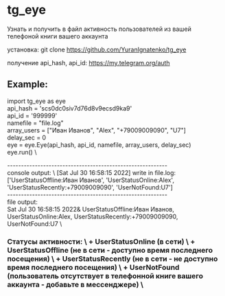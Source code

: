 # tg_eye
Узнать и получить в файл активность пользователей из вашей телефоной книги вашего аккаунта

установка: 
git clone https://github.com/YuranIgnatenko/tg_eye

получение api_hash, api_id:
https://my.telegram.org/auth

<h2>Example:</h2>

import tg_eye as eye \
api_hash = 'scs0dc0siv7d76d8v9ecsd9ka9' \
api_id = '999999' \
namefile = "file.log" \
array_users = ["Иван Иванов", "Alex", "+79009009090", "U7"] \
delay_sec = 0 \
eye = eye.Eye(api_hash, api_id, namefile, array_users, delay_sec) \
eye.run() \

---------------------------------------------------------- \
console output: \ 
[Sat Jul 30 16:58:15 2022] write in file.log: ['UserStatusOffline:Иван Иванов', 'UserStatusOnline:Alex', 'UserStatusRecently:+79009009090', 'UserNotFound:U7'] \
---------------------------------------------------------- \
file output: \
Sat Jul 30 16:58:15 2022& UserStatusOffline:Иван Иванов, UserStatusOnline:Alex, UserStatusRecently:+79009009090, UserNotFound:U7 \
 
</h2>
<h3>
Статусы активности: \
+ UserStatusOnline (в сети) \
+ UserStatusOffline (не в сети - доступно время последнего посещения) \
+ UserStatusRecently (не в сети - не доступно время последнего посещения) \
+ UserNotFound (пользователь отсутствует в телефонной книге вашего аккаунта - добавьте в мессенджере) \
</h3>
